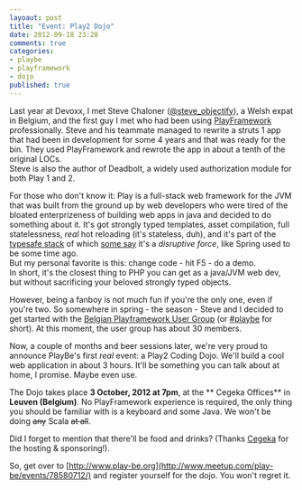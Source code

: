 ```yaml
---
layoaut: post
title: "Event: Play2 Dojo"
date: 2012-09-18 23:28
comments: true
categories: 
- playbe
- playframework
- dojo
published: true
---
```



Last year at Devoxx, I met Steve Chaloner ([@steve_objectify](https://twitter.com/steve_objectify)), a Welsh expat in Belgium, and the first guy I met who had been using [PlayFramework](http://www.playframework.org) professionally. Steve and his teammate managed to rewrite a struts 1 app that had been in development for some 4 years and that was ready for the bin. They used PlayFramework and rewrote the app in about a tenth of the original LOCs.    
Steve is also the author of Deadbolt, a widely used authorization module for both Play 1 and 2.    

For those who don't know it: Play is a full-stack web framework for the JVM that was built from the ground up by web developers who were tired of the bloated enterprizeness of building web apps in java and decided to do something about it. It's got strongly typed templates, asset compilation, full statelessness, *real* hot reloading (it's stateless, duh), and it's part of the [typesafe stack](http://typesafe.com/stack) of which [some say](http://www.theserverside.com/feature/Disruptive-forces-in-Java-Is-Scala-the-new-Spring-framework) it's a *disruptive force*, like Spring used to be some time ago.     
But my personal favorite is this: change code - hit F5 - do a demo.   
In short, it's the closest thing to PHP you can get as a java/JVM web dev, but without sacrificing your beloved strongly typed objects.    

However, being a fanboy is not much fun if you're the only one, even if you're two. 
So somewhere in spring - the season - Steve and I decided to get started with the [Belgian Playframework User Group](http://www.play-be.org) (or [#playbe](https://twitter.com/#!/search/%23playbe) for short). At this moment, the user group has about 30 members. 

Now, a couple of months and beer sessions later, we're very proud to announce PlayBe's first *real* event: a Play2 Coding Dojo. We'll build a cool web application in about 3 hours. It'll be something you can talk about at home, I promise. Maybe even use.   

The Dojo takes place **3 October, 2012 at 7pm**, at the ** Cegeka Offices** in **Leuven (Belgium)**.
No PlayFramework experience is required, the only thing you should be familiar with is a keyboard and some Java. We won't be doing ~~any~~ Scala ~~at all~~. 

Did I forget to mention that there'll be food and drinks? (Thanks [Cegeka](http://www.cegeka.be) for the hosting & sponsoring!). 

So, get over to [http://www.play-be.org](http://www.meetup.com/play-be/events/78580712/) and register yourself for the dojo. You won't regret it. 